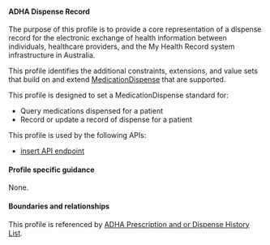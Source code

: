 #### ADHA Dispense Record
The purpose of this profile is to provide a core representation of a dispense record for the electronic exchange of health information between individuals, healthcare providers, and the My Health Record system infrastructure in Australia.

This profile identifies the additional constraints, extensions, and value sets that build on and extend [MedicationDispense](http://hl7.org/fhir/R4/medicationdispense.html) that are supported. 

This profile is designed to set a MedicationDispense standard for:
* Query medications dispensed for a patient
* Record or update a record of dispense for a patient

This profile is used by the following APIs:
* [insert API endpoint](StructureDefinition-TBD-1.html)


#### Profile specific guidance
None.


#### Boundaries and relationships
This profile is referenced by 
[ADHA Prescription and or Dispense History List](StructureDefinition-dh-list-medication-pdl-1.html).
